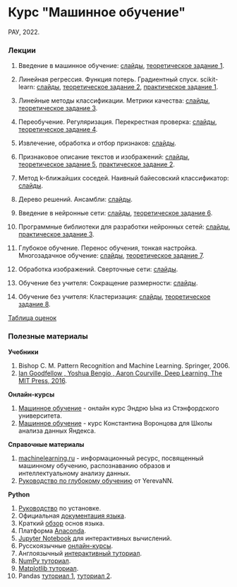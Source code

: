 # Курс "Машинное обучение"
РАУ, 2022.

### Лекции

1. Введение в машинное обучение: [слайды](https://docs.google.com/presentation/d/1-aSERO3trKOTnbc1dkjpAqNTJG2UZNsHD_hTXYSUJXw/edit?usp=sharing), [теоретическое задание 1](https://forms.gle/n4PK1FGKvc6JFZtr5).

1. Линейная регрессия. Функция потерь. Градиентный спуск. scikit-learn: [слайды](https://docs.google.com/presentation/d/1RNxkaMBy0fgribukRGiLhIDDceWxMUz3qPKfgbRted0/edit?usp=sharing), [теоретическое задание 2](https://forms.gle/1HTHy3nbqkaLr3EZ6), [практическое задание 1](https://docs.google.com/document/d/1RlezO7Dbq3ZFjAXX5RNseeTVJlQs5duSW0h8k0RFaJQ/edit?usp=sharing).

1. Линейные методы классификации. Метрики качества: [слайды](https://docs.google.com/presentation/d/1cG8Ary-Wd4HlNn1smWXI3w_GMNdSJsT19GeZs1Eepi0/edit?usp=sharing), [теоретическое задание 3](https://forms.gle/uhfPeQxBsdX4hqPKA).

1. Переобучение. Регуляризация. Перекрестная проверка: [слайды](https://docs.google.com/presentation/d/1NDxO-YnYEtugXvESODJqekLZPaDEgzQn4TeT_sc9S3Y/edit?usp=sharing), [теоретическое задание 4](https://forms.gle/cEPqWsqnHccnXtvY7).

1. Извлечение, обработка и отбор признаков: [слайды](https://docs.google.com/presentation/d/17yAu3QX5URxiXj-Qt3twTmNGgU1H1fSEqPfsGHIqVcQ/edit?usp=sharing).

1. Признаковое описание текстов и изображений: [слайды](https://docs.google.com/presentation/d/1fEl0mB5v-fywNRgSDb_-qJJUpEfmhnN-ew4empOX-WM/edit?usp=sharing), [теоретическое задание 5](https://forms.gle/6yvPeAmx2KpUoAJo7), [практическое задание 2](https://docs.google.com/document/d/1X8zU3wQDoPRLBz_qH_wtzanu9Usth5qovk00VXukZTA/edit?usp=sharing).

1. Метод k-ближайших соседей. Наивный байесовский классификатор: [слайды](https://docs.google.com/presentation/d/1JcD2A5IderCalVJUVTipQ4Hl8fqP8duxLt8n9sFx_rs/edit?usp=sharing).

1. Дерево решений. Ансамбли: [слайды](https://docs.google.com/presentation/d/1EhUA9gP4a4UaWxjR617ezcKoW9Cbb0pkhW1HQFOiCZQ/edit?usp=sharing).

1. Введение в нейронные сети: [слайды](https://docs.google.com/presentation/d/1Osi02uXNCaQoM8hMSlq74Ziw6WPXvXyi5eW2_Ke756M/edit?usp=sharing), [теоретическое задание 6](https://forms.gle/95TL5b66bPi1Wqyc8).

1. Программные библиотеки для разработки нейронных сетей: [слайды](https://docs.google.com/presentation/d/1CEwmTJXqhpuG5LuuS-In4BJeMHJr8-0Px1-rW70uk1E/edit?usp=sharing), [практическое задание 3](https://docs.google.com/document/d/1vIgWgqXatApMZ0ODMY3Cds0YMhT3lzFbag6p3d8ksC8/edit?usp=sharing).

1. Глубокое обучение. Перенос обучения, тонкая настройка. Многозадачное обучение: [слайды](https://docs.google.com/presentation/d/1ykGIn9QUWzjwU558lp9p7uvZFCWPon3Fd1c3M9nRJfc/edit?usp=sharing), [теоретическое задание 7](https://forms.gle/d4XpfP9nckSZ7QvQ6).

1. Обработка изображений. Сверточные сети: [слайды](https://docs.google.com/presentation/d/1mJO0PgSNsuLDtEuE8ywbGvPqPDp7UnN5FXeEAWl_l4I/edit?usp=sharing).

1. Обучение без учителя: Сокращение размерности: [слайды](https://docs.google.com/presentation/d/1ObkcYfb1KoDlk_e0gAWlaxJHDB8n52W5seMlVazy0Ho/edit?usp=sharing).

1. Обучение без учителя: Кластеризация: [слайды](https://docs.google.com/presentation/d/1st2l7-W9iPurY8P5kjwUgCFMN20jkXMVANpmTmJu7FY/edit?usp=sharing), [теоретическое задание 8](https://forms.gle/SwgNpbSuVvayCgaN8).

[Таблица оценок](https://docs.google.com/spreadsheets/d/1ZBdxUKDIlAWlzEn72AYXW79aNRzg6tx4hft73ZAJDUo/edit?usp=sharing)

### Полезные материалы

**Учебники**

1. Bishop C. M. Pattern Recognition and Machine Learning. Springer, 2006.
1. [Ian Goodfellow , Yoshua Bengio , Aaron Courville, Deep Learning, The MIT Press, 2016](https://www.deeplearningbook.org/).

**Онлайн-курсы**

1. [Машинное обучение](https://ru.coursera.org/learn/machine-learning) - онлайн курс Эндрю Ына из Стэнфордского университета.
1. [Машинное обучение](https://youtu.be/SZkrxWhI5qM) - курс Константина Воронцова для Школы анализа данных Яндекса.

**Справочные материалы**

1. [machinelearning.ru](http://www.machinelearning.ru) - информационный ресурс, посвященный машинному обучению, распознаванию образов и интеллектуальному анализу данных.
1. [Руководство по глубокому обучению](https://yerevann.com/a-guide-to-deep-learning/) от YerevaNN.

**Python**

1. [Руководство](https://realpython.com/installing-python/) по установке.
1. Официальная [документация языка](https://www.python.org/doc/).
1. Краткий [обзор](https://cs231n.github.io/python-numpy-tutorial/#python-basic) основ языка.
1. Платформа [Anaconda](https://www.anaconda.com/distribution/#download-section).
1. [Jupyter Notebook](http://math-hse.info/f/2018-19/py-polit/instruction_JN.pdf) для интерактивных вычислений.
1. Русскоязычные [онлайн-курсы](https://pythonworld.ru/kursy/free.html).
1. Англоязычный [интерактивный туториал](https://www.learnpython.org/).
1. [NumPy туториал](https://docs.scipy.org/doc/numpy-dev/user/quickstart.html).
1. [Matplotlib туториал](http://matplotlib.org/users/pyplot_tutorial.html).
1. Pandas [туториал 1](https://yadi.sk/i/pWwVPxvL3N9mX3), [туториал 2](http://pandas.pydata.org/pandas-docs/stable/tutorials.html).

